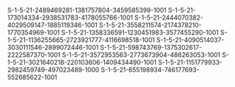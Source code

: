 S-1-5-21-2489469281-1381757804-3459585399-1001
S-1-5-21-173014334-2938531783-4178055766-1001
S-1-5-21-2444070382-4029509147-1885119346-1001
S-1-5-21-3558211574-2174378210-1770354969-1001
S-1-5-21-1358336591-1230451983-3577455290-1001
S-1-5-21-1136255665-2723921777-4116698518-1001
S-1-5-21-4090514037-3030111546-2899072446-1001
S-1-5-21-598743769-1375302617-2222587370-1001
S-1-5-21-3572953563-2773673904-486263053-1001
S-1-5-21-3021640218-220103606-1409434490-1001
S-1-5-21-1151779933-2982459749-497023489-1000
S-1-5-21-655198934-746177693-552685622-1001
